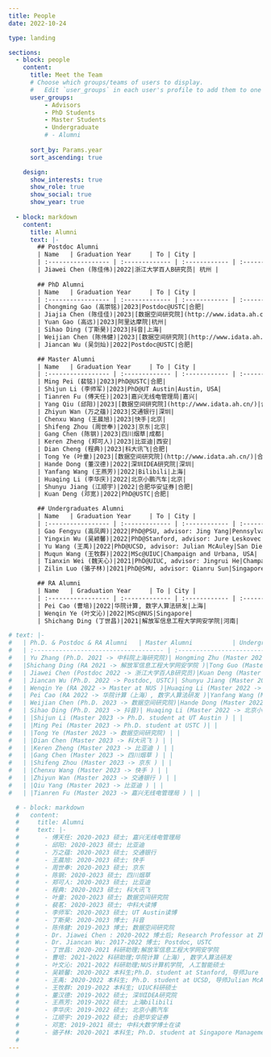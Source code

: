 ```yaml
---
title: People
date: 2022-10-24

type: landing

sections:
  - block: people
    content:
      title: Meet the Team
      # Choose which groups/teams of users to display.
      #   Edit `user_groups` in each user's profile to add them to one or more of these groups.
      user_groups:
          - Advisors
          - PhD Students
          - Master Students
          - Undergraduate
          # - Alumni
          
      sort_by: Params.year
      sort_ascending: true

    design:
      show_interests: true
      show_role: true
      show_social: true
      show_year: true
  
  - block: markdown
    content:
      title: Alumni
      text: |-
        ## Postdoc Alumni
        | Name   | Graduation Year     | To | City |
        | :----------------- | :------------- | :------------ | :------------ |
        | Jiawei Chen (陈佳伟)|2022|浙江大学百人B研究员| 杭州 |
        
        ## PhD Alumni
        | Name   | Graduation Year     | To | City |
        | :----------------- | :------------- | :------------ | :------------ |
        | Chongming Gao (高崇铭)|2023|Postdoc@USTC|合肥|
        | Jiajia Chen (陈佳佳)|2023|[数据空间研究院](http://www.idata.ah.cn/)|合肥|
        | Yuan Gao (高远)|2023|阿里达摩院|杭州|
        | Sihao Ding (丁斯昊)|2023|抖音|上海|
        | Weijian Chen (陈伟健)|2023|[数据空间研究院](http://www.idata.ah.cn/)|合肥|
        | Jiancan Wu (吴剑灿)|2022|Postdoc@USTC|合肥|

        ## Master Alumni
        | Name   | Graduation Year     | To | City |
        | :----------------- | :------------- | :------------ | :------------ |
        | Ming Pei (裴铭)|2023|PhD@USTC|合肥|
        | Shijun Li (李师军)|2023|PhD@UT Austin|Austin, USA|
        | Tianren Fu (傅天任)|2023|嘉兴无线电管理局|嘉兴|
        | Yang Qiu (邱阳)|2023|[数据空间研究院](http://www.idata.ah.cn/)|合肥|
        | Zhiyun Wan (万之蕴)|2023|交通银行|深圳|
        | Chenxu Wang (王晨旭)|2023|快手|北京|
        | Shifeng Zhou (周世奉)|2023|京东|北京|
        | Gang Chen (陈钢)|2023|四川烟草|成都|
        | Keren Zheng (郑可人)|2023|比亚迪|西安|
        | Dian Cheng (程典)|2023|科大讯飞|合肥|
        | Tong Ye (叶童)|2023|[数据空间研究院](http://www.idata.ah.cn/)|合肥|
        | Hande Dong (董汉德)|2022|深圳IDEA研究院|深圳|
        | Yanfang Wang (王燕芳)|2022|Bilibili|上海|
        | Huaqing Li (李华庆)|2022|北京小鹏汽车|北京|
        | Shunyu Jiang (江顺宇)|2022|合肥华安证券|合肥|
        | Kuan Deng (邓宽)|2022|PhD@USTC|合肥|

        ## Undergraduates Alumni
        | Name   | Graduation Year     | To | City |
        | :----------------- | :------------- | :------------ | :------------ |
        | Gao Fengyu (高凤舆)|2022|PhD@PSU, advisor: Jing Yang|Pennsylvania, USA|
        | Yingxin Wu (吴颖馨)|2022|PhD@Stanford, advisor: Jure Leskovec|San Francisco, USA|
        | Yu Wang (王禹)|2022|PhD@UCSD, advisor: Julian McAuley|San Diego, USA|
        | Muqun Wang (王牧群)|2022|MSc@UIUC|Champaign and Urbana, USA|
        | Tianxin Wei (魏天心)|2021|PhD@UIUC, advisor: Jingrui He|Champaign and Urbana, USA|
        | Zilin Luo (骆子林)|2021|PhD@SMU, advisor: Qianru Sun|Singapore|

        ## RA Alumni
        | Name   | Graduation Year     | To | City |
        | :----------------- | :------------- | :------------ | :------------ |
        | Pei Cao (曹培)|2022|华院计算, 数字人算法研发|上海|
        | Wenqin Ye (叶文沁)|2022|MSc@NUS|Singapore|
        | Shichang Ding (丁世昌)|2021|解放军信息工程大学网安学院|河南|

# text: |-
#   | Ph.D. & Postdoc & RA Alumni   | Master Alumni           | Undergrad Alumni              |
#   | :------------------------------------ | :------------------------------------ | :------------------------------------ |
#   | Yu Zhang (Ph.D. 2021 -> 中科院上海研究院)| Hongming Zhu (Master 2021 -> 安徽十锎信息科技 ) | Tianxin Wei (Undergrad 2021 -> Ph.D. student at UIUC )  |
#   |Shichang Ding (RA 2021 -> 解放军信息工程大学网安学院 )|Tong Guo (Master 2021 -> 快手科技 ) | Zilin Luo (Undergrad 2021 -> Ph.D. student at SMU ) |
#   | Jiawei Chen (Postdoc 2022 -> 浙江大学百人B研究员)|Kuan Deng (Master 2021 -> Ph.D. student at USTC )|Muqun Wang (Undergrad 2022 -> Master student at UIUC )|
#   | Jiancan Wu (Ph.D. 2022 -> Postdoc, USTC)| Shunyu Jiang (Master 2022 -> 合肥华安证券 ) |Yu Wang (Undergrad 2022 -> Ph.D. student at UCSD ) |
#   | Wenqin Ye (RA 2022 -> Master at NUS )|Huaqing Li (Master 2022 -> 北京小鹏汽车 )|Yinxin Wu (Undergrad 2022 -> Ph.D. student at Stanford )|
#   | Pei Cao (RA 2022 -> 华院计算（上海）, 数字人算法研发 )|Yanfang Wang (Master 2022 -> 上海bilibili )||
#   | Weijian Chen (Ph.D. 2023 -> 数据空间研究院)|Hande Dong (Master 2022 -> 深圳IDEA研究院 )| |
#   | Sihao Ding (Ph.D. 2023 -> 抖音)| Huaqing Li (Master 2022 -> 北京小鹏汽车 )|  |
#   | |Shijun Li (Master 2023 -> Ph.D. student at UT Austin ) | |
#   | |Ming Pei (Master 2023 -> Ph.D. student at USTC )| |
#   | |Tong Ye (Master 2023 -> 数据空间研究院) | |
#   | |Dian Chen (Master 2023 -> 科大讯飞 ) | |
#   | |Keren Zheng (Master 2023 -> 比亚迪 ) | |
#   | |Gang Chen (Master 2023 -> 四川烟草 ) | |
#   | |Shifeng Zhou (Master 2023 -> 京东 ) | |
#   | |Chenxu Wang (Master 2023 -> 快手 ) | |
#   | |Zhiyun Wan (Master 2023 -> 交通银行 ) | |
#   | |Qiu Yang (Master 2023 -> 比亚迪 ) | |
#   | |Tianren Fu (Master 2023 -> 嘉兴无线电管理局 ) | |

  # - block: markdown
  #   content:
  #     title: Alumni
  #     text: |-
  #       - 傅天任: 2020-2023 硕士; 嘉兴无线电管理局
  #       - 邱阳: 2020-2023 硕士; 比亚迪
  #       - 万之蕴: 2020-2023 硕士; 交通银行
  #       - 王晨旭: 2020-2023 硕士; 快手
  #       - 周世奉: 2020-2023 硕士; 京东
  #       - 陈钢: 2020-2023 硕士; 四川烟草
  #       - 郑可人: 2020-2023 硕士; 比亚迪
  #       - 程典: 2020-2023 硕士; 科大讯飞
  #       - 叶童: 2020-2023 硕士; 数据空间研究院
  #       - 裴茗: 2020-2023 硕士; 中科大读博
  #       - 李师军: 2020-2023 硕士; UT Austin读博
  #       - 丁斯昊: 2020-2023 博士; 抖音
  #       - 陈伟健: 2019-2023 博士; 数据空间研究院
  #       - Dr. Jiawei Chen : 2020-2022 博士后; Research Professor at Zhejiang University (浙江大学百人B研究员)
  #       - Dr. Jiancan Wu: 2017-2022 博士; Postdoc, USTC
  #       - 丁世昌: 2020-2021 科研助理;解放军信息工程大学网安学院
  #       - 曹培: 2021-2022 科研助理;华院计算（上海）, 数字人算法研发
  #       - 叶文沁: 2021-2022 科研助理;NUS计算机学院, 人工智能硕士
  #       - 吴颖馨: 2020-2022 本科生;Ph.D. student at Stanford, 导师Jure Leskovec
  #       - 王禹: 2020-2022 本科生; Ph.D. student at UCSD, 导师Julian McAuley
  #       - 王牧群: 2019-2022 本科生; UIUC科研硕士
  #       - 董汉德: 2019-2022 硕士; 深圳IDEA研究院
  #       - 王燕芳: 2019-2022 硕士; 上海bilibili
  #       - 李华庆: 2019-2022 硕士; 北京小鹏汽车
  #       - 江顺宇: 2019-2022 硕士; 合肥华安证券
  #       - 邓宽: 2019-2021 硕士; 中科大数学博士在读
  #       - 骆子林: 2020-2021 本科生; Ph.D. student at Singapore Management University
  #   
---
```

